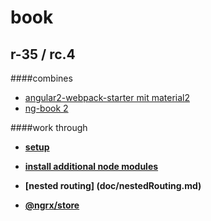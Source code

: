 # book 
## r-35 / rc.4
####combines 

* [angular2-webpack-starter mit material2](https://github.com/AngularClass/angular2-webpack-starter)
* [ng-book 2](https://www.ng-book.com/2/)

####work through
* **[setup](doc/setup.md)**

* **[install additional node modules](doc/installNodeModules.md)**

* **[nested routing] (doc/nestedRouting.md)**

* **[@ngrx/store](doc/stores.md)**
